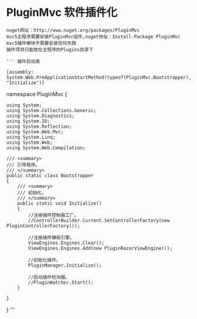 PluginMvc 软件插件化
=========

    nuget网址：http://www.nuget.org/packages/PluginMvc
    mvc5主程序需要安装PluginMvc组件,nuget地址：Install-Package PluginMvc
    mvc5插件模块不需要安装任何东西
    插件项目只能放在主程序的Plugins目录下

    ''' 插件启动类

    [assembly: System.Web.PreApplicationStartMethod(typeof(PluginMvc.Bootstrapper), "Initialize")]

namespace PluginMvc
{
    
    using System;
    using System.Collections.Generic;
    using System.Diagnostics;
    using System.IO;
    using System.Reflection;
    using System.Web.Mvc;
    using System.Linq;
    using System.Web;
    using System.Web.Compilation;

    /// <summary>
    /// 引导程序。
    /// </summary>
    public static class Bootstrapper
    {
        /// <summary>
        /// 初始化。
        /// </summary>
        public static void Initialize()
        {
            //注册插件控制器工厂。
            //ControllerBuilder.Current.SetControllerFactory(new PluginControllerFactory());

            //注册插件模板引擎。
            ViewEngines.Engines.Clear();
            ViewEngines.Engines.Add(new PluginRazorViewEngine());

            //初始化插件。
            PluginManager.Initialize();

            //启动插件检测器。
            //PluginWatcher.Start();
        }

    }
}
'''
